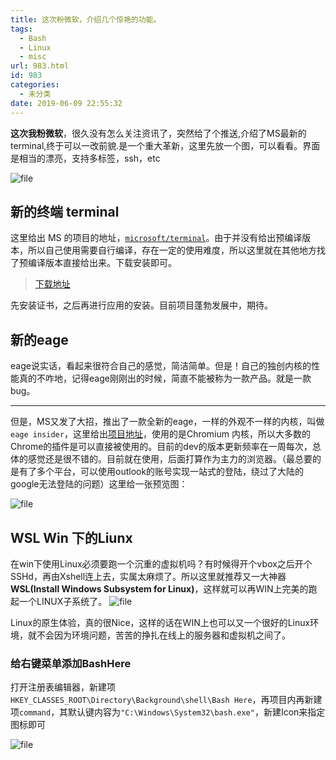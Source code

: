 ```yaml
---
title: 这次粉微软，介绍几个惊艳的功能。
tags:
  - Bash
  - Linux
  - misc
url: 983.html
id: 983
categories:
  - 未分类
date: 2019-06-09 22:55:32
---
```


**这次我粉微软**，很久没有怎么关注资讯了，突然给了个推送,介绍了MS最新的terminal,终于可以一改前貌.是一个重大革新，这里先放一个图，可以看看。界面是相当的漂亮，支持多标签，ssh，etc

![file](https://i.loli.net/2019/06/09/5cfccf19bb98084403.png)

新的终端 terminal
-------------

这里给出 MS 的项目的地址，[`microsoft/terminal`](https://github.com/microsoft/terminal)。由于并没有给出预编译版本，所以自己使用需要自行编译，存在一定的使用难度，所以这里就在其他地方找了预编译版本直接给出来。下载安装即可。

> [下载地址](https://guetbucket-1252029944.cos.ap-shenzhen-fsi.myqcloud.com/WindowsTerminal_x86_x64_arm64.rar)

先安装证书，之后再进行应用的安装。目前项目蓬勃发展中，期待。

新的eage
------

eage说实话，看起来很符合自己的感觉，简洁简单。但是！自己的独创内核的性能真的不咋地，记得eage刚刚出的时候，简直不能被称为一款产品。就是一款bug。

* * *

但是，MS又发了大招，推出了一款全新的eage，一样的外观不一样的内核，叫做`eage insider`，这里给出[项目地址](https://www.microsoftedgeinsider.com/en-us/)，使用的是Chromium 内核，所以大多数的Chrome的插件是可以直接被使用的。目前的dev的版本更新频率在一周每次，总体的感觉还是很不错的。目前就在使用，后面打算作为主力的浏览器。（最总要的是有了多个平台，可以使用outlook的账号实现一站式的登陆，绕过了大陆的google无法登陆的问题）这里给一张预览图：

![file](https://i.loli.net/2019/06/09/5cfd1aba6bfb978991.png)

WSL Win 下的Liunx
---------------

在win下使用Linux必须要跑一个沉重的虚拟机吗？有时候得开个vbox之后开个SSHd，再由Xshell连上去，实属太麻烦了。所以这里就推荐又一大神器**WSL(Install Windows Subsystem for Linux)**，这样就可以再WIN上完美的跑起一个LINUX子系统了。 ![file](https://i.loli.net/2019/06/09/5cfd1cb499f9582659.png)

Linux的原生体验，真的很Nice，这样的话在WIN上也可以又一个很好的Linux环境，就不会因为环境问题，苦苦的挣扎在线上的服务器和虚拟机之间了。

### 给右键菜单添加BashHere

打开注册表编辑器，新建项`HKEY_CLASSES_ROOT\Directory\Background\shell\Bash Here`，再项目内再新建项`command`，其默认键内容为`"C:\Windows\System32\bash.exe"`，新建Icon来指定图标即可

![file](https://i.loli.net/2019/06/01/5cf256ac0c05468211.png)